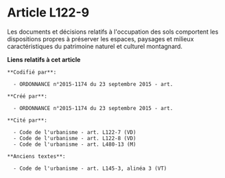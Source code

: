 # Article L122-9

Les documents et décisions relatifs à l'occupation des sols comportent les dispositions propres à préserver les espaces,
paysages et milieux caractéristiques du patrimoine naturel et culturel montagnard.

**Liens relatifs à cet article**

	**Codifié par**:

	  - ORDONNANCE n°2015-1174 du 23 septembre 2015 - art.

	**Créé par**:

	  - ORDONNANCE n°2015-1174 du 23 septembre 2015 - art.

	**Cité par**:

	  - Code de l'urbanisme - art. L122-7 (VD)
	  - Code de l'urbanisme - art. L122-8 (VD)
	  - Code de l'urbanisme - art. L480-13 (M)

	**Anciens textes**:

	  - Code de l'urbanisme - art. L145-3, alinéa 3 (VT)
